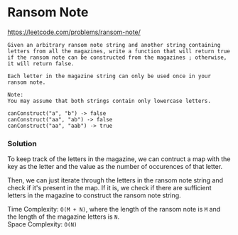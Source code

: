 # Ransom Note

https://leetcode.com/problems/ransom-note/

```
Given an arbitrary ransom note string and another string containing letters from all the magazines, write a function that will return true if the ransom note can be constructed from the magazines ; otherwise, it will return false.

Each letter in the magazine string can only be used once in your ransom note.

Note:
You may assume that both strings contain only lowercase letters.

canConstruct("a", "b") -> false
canConstruct("aa", "ab") -> false
canConstruct("aa", "aab") -> true
```

### Solution

To keep track of the letters in the magazine, we can contruct a map with the key as the letter and the value as the number of occurences of that letter.

Then, we can just iterate through the letters in the ransom note string and check if it's present in the map. If it is, we check if there are sufficient letters in the magazine to construct the ransom note string.

Time Complexity: `O(M + N)`, where the length of the ransom note is `M` and the length of the magazine letters is `N`.\
Space Complexity: `O(N)`
